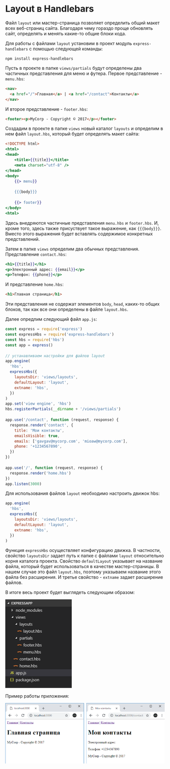 # Layout в Handlebars

Файл `layout` или мастер-страница позволяет определить общий макет всех веб-страниц сайта. Благодаря чему гораздо проще обновлять сайт, определять и менять какие-то общие блоки кода.

Для работы с файлами `layout` установим в проект модуль `express-handlebars` с помощью следующей команды:

```
npm install express-handlebars
```

Пусть в проекте в папке `views/partials` будут определены два частичных представления для меню и футера. Первое представление - `menu.hbs`:

```html
<nav>
  <a href="/">Главная</a> | <a href="/contact">Контакты</a>
</nav>
```

И второе представление - `footer.hbs`:

```html
<footer><p>MyCorp - Copyright © 2017</p></footer>
```

Создадим в проекте в папке `views` новый каталог `layouts` и определим в нем файл `layout.hbs`, который будет определять макет сайта:

```hbs
<!DOCTYPE html>
<html>
<head>
    <title>{{title}}</title>
    <meta charset="utf-8" />
</head>
<body>
    {{> menu}}

    {{{body}}}

    {{> footer}}
</body>
<html>
```

Здесь внедряются частичные представления `menu.hbs` и `footer.hbs`. И, кроме того, здесь также присуствует такое выражение, как `{{{body}}}`. Вместо этого выражения будет вставлять содержимое конкретных представлений.

Затем в папке `views` определим два обычных представления. Представление `contact.hbs`:

```hbs
<h1>{{title}}</h1>
<p>Электронный адрес: {{email}}</p>
<p>Телефон: {{phone}}</p>
```

И представление `home.hbs`:

```html
<h1>Главная страница</h1>
```

Эти представления не содержат элементов `body`, `head`, каких-то общих блоков, так как все они определены в файле `layout.hbs`.

Далее опредлим следующий файл `app.js`:

```js
const express = require('express')
const expressHbs = require('express-handlebars')
const hbs = require('hbs')
const app = express()

// устанавливаем настройки для файлов layout
app.engine(
  'hbs',
  expressHbs({
    layoutsDir: 'views/layouts',
    defaultLayout: 'layout',
    extname: 'hbs',
  })
)
app.set('view engine', 'hbs')
hbs.registerPartials(__dirname + '/views/partials')

app.use('/contact', function (request, response) {
  response.render('contact', {
    title: 'Мои контакты',
    emailsVisible: true,
    emails: ['gavgav@mycorp.com', 'mioaw@mycorp.com'],
    phone: '+1234567890',
  })
})

app.use('/', function (request, response) {
  response.render('home.hbs')
})
app.listen(3000)
```

Для использования файлов `layout` необходимо настроить движок hbs:

```js
app.engine(
  'hbs',
  expressHbs({
    layoutsDir: 'views/layouts',
    defaultLayout: 'layout',
    extname: 'hbs',
  })
)
```

Функция `expressHbs` осуществляет конфигурацию движка. В частности, свойство `layoutsDir` задает путь к папке с файлами `layout` относительно корня каталога проекта. Свойство `defaultLayout` указывает на название файла, который будет использоваться в качестве мастер-страницы. В нашем случае это файл `layout.hbs`, поэтому указываем название этого файла без расширения. И третье свойство - `extname` задает расширение файлов.

В итоге весь проект будет выглядеть следующим образом:

![4.32.png](4.32.png)

Пример работы приложения:

![4.33.png](4.33.png)
